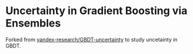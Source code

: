 # Uncertainty in Gradient Boosting via Ensembles

Forked from [yandex-research/GBDT-uncertainty](https://github.com/yandex-research/GBDT-uncertainty) to study uncetainty in GBDT.
